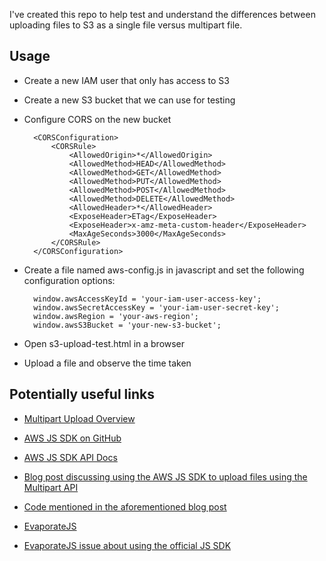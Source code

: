 I've created this repo to help test and understand the differences between uploading files to S3 as a single file versus multipart file.

## Usage

* Create a new IAM user that only has access to S3

* Create a new S3 bucket that we can use for testing

* Configure CORS on the new bucket

        <CORSConfiguration>
            <CORSRule>
                <AllowedOrigin>*</AllowedOrigin>
                <AllowedMethod>HEAD</AllowedMethod>
                <AllowedMethod>GET</AllowedMethod>
                <AllowedMethod>PUT</AllowedMethod>
                <AllowedMethod>POST</AllowedMethod>
                <AllowedMethod>DELETE</AllowedMethod>
                <AllowedHeader>*</AllowedHeader>
                <ExposeHeader>ETag</ExposeHeader>
                <ExposeHeader>x-amz-meta-custom-header</ExposeHeader>
                <MaxAgeSeconds>3000</MaxAgeSeconds>
            </CORSRule>
        </CORSConfiguration>

* Create a file named aws-config.js in javascript and set the following configuration options:

        window.awsAccessKeyId = 'your-iam-user-access-key';
        window.awsSecretAccessKey = 'your-iam-user-secret-key';
        window.awsRegion = 'your-aws-region';
        window.awsS3Bucket = 'your-new-s3-bucket';

* Open s3-upload-test.html in a browser

* Upload a file and observe the time taken

## Potentially useful links

* [Multipart Upload Overview](http://docs.aws.amazon.com/AmazonS3/latest/dev/mpuoverview.html)
* [AWS JS SDK on GitHub](https://github.com/aws/aws-sdk-js)
* [AWS JS SDK API Docs](http://docs.aws.amazon.com/AWSJavaScriptSDK/latest/index.html)

* [Blog post discussing using the AWS JS SDK to upload files using the Multipart API](https://enzam.wordpress.com/2013/05/13/upload-to-amazon-s3-server-directly-from-browser-in-chunk-and-resumable-way/)
* [Code mentioned in the aforementioned blog post](https://github.com/ienzam/s3-multipart-upload-browser)

* [EvaporateJS](https://github.com/TTLabs/EvaporateJS)
* [EvaporateJS issue about using the official JS SDK](https://github.com/TTLabs/EvaporateJS/issues/52)

